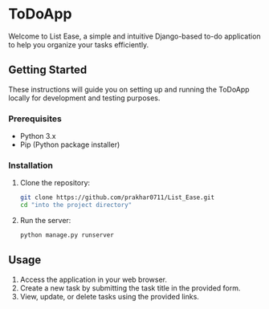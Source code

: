 # ToDoApp

Welcome to List Ease, a simple and intuitive Django-based to-do application to help you organize your tasks efficiently.

## Getting Started

These instructions will guide you on setting up and running the ToDoApp locally for development and testing purposes.

### Prerequisites

- Python 3.x
- Pip (Python package installer)

### Installation

1. Clone the repository:

   ```bash
   git clone https://github.com/prakhar0711/List_Ease.git
   cd "into the project directory"

2. Run the server:
   ```bash
   python manage.py runserver

## Usage

1. Access the application in your web browser.
2. Create a new task by submitting the task title in the provided form.
3. View, update, or delete tasks using the provided links.
